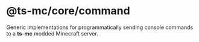 # @ts-mc/core/command

Generic implementations for programmatically sending console commands to a **ts-mc** modded Minecraft server.  
